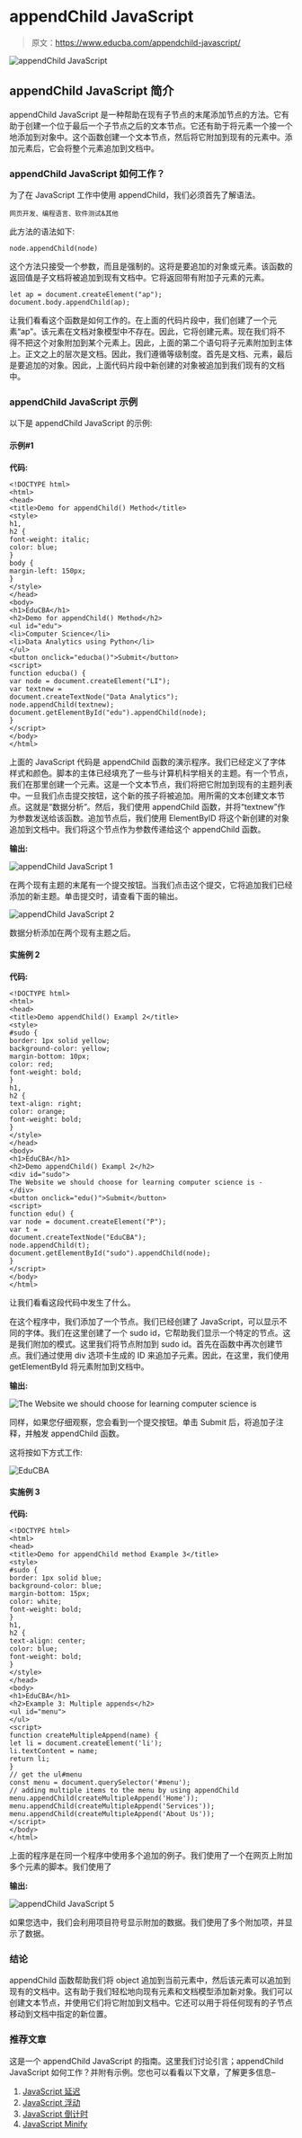 # appendChild JavaScript

> 原文：<https://www.educba.com/appendchild-javascript/>

![appendChild JavaScript](img/7f4e7820cc40cff21baf13d888244635.png)



## appendChild JavaScript 简介

appendChild JavaScript 是一种帮助在现有子节点的末尾添加节点的方法。它有助于创建一个位于最后一个子节点之后的文本节点。它还有助于将元素一个接一个地添加到对象中。这个函数创建一个文本节点，然后将它附加到现有的元素中。添加元素后，它会将整个元素追加到文档中。

### appendChild JavaScript 如何工作？

为了在 JavaScript 工作中使用 appendChild，我们必须首先了解语法。

<small>网页开发、编程语言、软件测试&其他</small>

此方法的语法如下:

```
node.appendChild(node)
```

这个方法只接受一个参数，而且是强制的。这将是要追加的对象或元素。该函数的返回值是子文档将被追加到现有文档中。它将返回带有附加子元素的元素。

```
let ap = document.createElement("ap");
document.body.appendChild(ap);
```

让我们看看这个函数是如何工作的。在上面的代码片段中，我们创建了一个元素“ap”。该元素在文档对象模型中不存在。因此，它将创建元素。现在我们将不得不把这个对象附加到某个元素上。因此，上面的第二个语句将子元素附加到主体上。正文之上的层次是文档。因此，我们遵循等级制度。首先是文档、元素，最后是要追加的对象。因此，上面代码片段中新创建的对象被追加到我们现有的文档中。

### appendChild JavaScript 示例

以下是 appendChild JavaScript 的示例:

#### 示例#1

**代码:**

```
<!DOCTYPE html>
<html>
<head>
<title>Demo for appendChild() Method</title>
<style>
h1,
h2 {
font-weight: italic;
color: blue;
}
body {
margin-left: 150px;
}
</style>
</head>
<body>
<h1>EduCBA</h1>
<h2>Demo for appendChild() Method</h2>
<ul id="edu">
<li>Computer Science</li>
<li>Data Analytics using Python</li>
</ul>
<button onclick="educba()">Submit</button>
<script>
function educba() {
var node = document.createElement("LI");
var textnew =
document.createTextNode("Data Analytics");
node.appendChild(textnew);
document.getElementById("edu").appendChild(node);
}
</script>
</body>
</html>
```

上面的 JavaScript 代码是 appendChild 函数的演示程序。我们已经定义了字体样式和颜色。脚本的主体已经填充了一些与计算机科学相关的主题。有一个节点，我们在那里创建一个元素。这是一个文本节点，我们将把它附加到现有的主题列表中。一旦我们点击提交按钮，这个新的孩子将被追加。用所需的文本创建文本节点。这就是“数据分析”。然后，我们使用 appendChild 函数，并将“textnew”作为参数发送给该函数。追加节点后，我们使用 ElementByID 将这个新创建的对象追加到文档中。我们将这个节点作为参数传递给这个 appendChild 函数。

**输出:**

![appendChild JavaScript 1](img/052ee019b6f3cf6aace47d67cb4c946f.png)



在两个现有主题的末尾有一个提交按钮。当我们点击这个提交，它将追加我们已经添加的新主题。单击提交时，请查看下面的输出。

![appendChild JavaScript 2](img/325e61b83a193d8bbdc362b7a74cafd8.png)



数据分析添加在两个现有主题之后。

#### 实施例 2

**代码:**

```
<!DOCTYPE html>
<html>
<head>
<title>Demo appendChild() Exampl 2</title>
<style>
#sudo {
border: 1px solid yellow;
background-color: yellow;
margin-bottom: 10px;
color: red;
font-weight: bold;
}
h1,
h2 {
text-align: right;
color: orange;
font-weight: bold;
}
</style>
</head>
<body>
<h1>EduCBA</h1>
<h2>Demo appendChild() Exampl 2</h2>
<div id="sudo">
The Website we should choose for learning computer science is -
</div>
<button onclick="edu()">Submit</button>
<script>
function edu() {
var node = document.createElement("P");
var t =
document.createTextNode("EduCBA");
node.appendChild(t);
document.getElementById("sudo").appendChild(node);
}
</script>
</body>
</html>
```

让我们看看这段代码中发生了什么。

在这个程序中，我们添加了一个节点。我们已经创建了 JavaScript，可以显示不同的字体。我们在这里创建了一个 sudo id，它帮助我们显示一个特定的节点。这是我们附加的模式。这里我们将节点附加到 sudo id。首先在函数中再次创建节点。我们通过使用 div 选项卡生成的 ID 来追加子元素。因此，在这里，我们使用 getElementById 将元素附加到文档中。

**输出:**

![The Website we should choose for learning computer science is](img/0b917ad1f9c9fa0bd403c29f63c670a9.png)



同样，如果您仔细观察，您会看到一个提交按钮。单击 Submit 后，将追加子注释，并触发 appendChild 函数。

这将按如下方式工作:

![EduCBA](img/d47493e988334e7f70f62db1d2eca097.png)



#### 实施例 3

**代码:**

```
<!DOCTYPE html>
<html>
<head>
<title>Demo for appendChild method Example 3</title>
<style>
#sudo {
border: 1px solid blue;
background-color: blue;
margin-bottom: 15px;
color: white;
font-weight: bold;
}
h1,
h2 {
text-align: center;
color: blue;
font-weight: bold;
}
</style>
</head>
<body>
<h1>EduCBA</h1>
<h2>Example 3: Multiple appends</h2>
<ul id="menu">
</ul>
<script>
function createMultipleAppend(name) {
let li = document.createElement('li');
li.textContent = name;
return li;
}
// get the ul#menu
const menu = document.querySelector('#menu');
// adding multiple items to the menu by using appendChild
menu.appendChild(createMultipleAppend('Home'));
menu.appendChild(createMultipleAppend('Services'));
menu.appendChild(createMultipleAppend('About Us'));
</script>
</body>
</html>
```

上面的程序是在同一个程序中使用多个追加的例子。我们使用了一个在网页上附加多个元素的脚本。我们使用了

**输出:**

![appendChild JavaScript 5](img/c688a0546474e835bd483d0b1b933bbe.png)



如果您选中，我们会利用项目符号显示附加的数据。我们使用了多个附加项，并显示了数据。

### 结论

appendChild 函数帮助我们将 object 追加到当前元素中，然后该元素可以追加到现有的文档中。这有助于我们轻松地向现有元素和文档模型添加新对象。我们可以创建文本节点，并使用它们将它附加到文档中。它还可以用于将任何现有的子节点移动到文档中指定的新位置。

### 推荐文章

这是一个 appendChild JavaScript 的指南。这里我们讨论引言；appendChild JavaScript 如何工作？并附有示例。您也可以看看以下文章，了解更多信息–

1.  [JavaScript 延迟](https://www.educba.com/javascript-delay/)
2.  [JavaScript 浮动](https://www.educba.com/javascript-floating/)
3.  [JavaScript 倒计时](https://www.educba.com/javascript-countdown/)
4.  [JavaScript Minify](https://www.educba.com/javascript-minify/)





